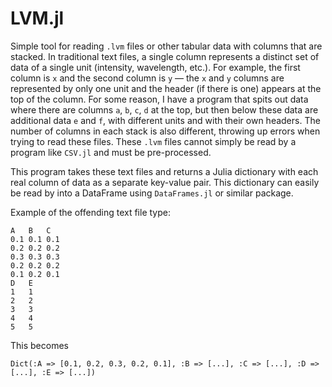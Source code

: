 # LVM.jl

Simple tool for reading `.lvm` files or other tabular data with columns that are stacked. In traditional text files, a single column represents a distinct set of data of a single unit (intensity, wavelength, etc.). For example, the first column is `x` and the second column is `y` &mdash; the `x` and `y` columns are represented by only one unit and the header (if there is one) appears at the top of the column. For some reason, I have a program that spits out data where there are columns `a`, `b`, `c`, `d` at the top, but then below these data are additional data `e` and `f`, with different units and with their own headers. The number of columns in each stack is also different, throwing up errors when trying to read these files. These `.lvm` files cannot simply be read by a program like `CSV.jl` and must be pre-processed.

This program takes these text files and returns a Julia dictionary with each real column of data as a separate key-value pair. This dictionary can easily be read by into a DataFrame using `DataFrames.jl` or similar package.

Example of the offending text file type:

```
A   B   C
0.1 0.1 0.1
0.2 0.2 0.2
0.3 0.3 0.3
0.2 0.2 0.2
0.1 0.2 0.1
D   E
1   1
2   2
3   3
4   4
5   5
```

This becomes

```
Dict(:A => [0.1, 0.2, 0.3, 0.2, 0.1], :B => [...], :C => [...], :D => [...], :E => [...])
```